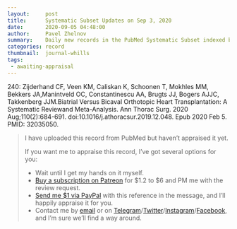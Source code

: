 ```yaml
---
layout:     post
title:      Systematic Subset Updates on Sep 3, 2020
date:       2020-09-05 04:48:00
author:     Pavel Zhelnov
summary:    Daily new records in the PubMed Systematic Subset indexed by Sep 3, 2020.
categories: record
thumbnail:  journal-whills
tags:
 - awaiting-appraisal
---
```

240: Zijderhand CF, Veen KM, Caliskan K, Schoonen T, Mokhles MM, Bekkers JA,Manintveld OC, Constantinescu AA, Brugts JJ, Bogers AJJC, Takkenberg JJM.Biatrial Versus Bicaval Orthotopic Heart Transplantation: A Systematic Reviewand Meta-Analysis. Ann Thorac Surg. 2020 Aug;110(2):684-691. doi:10.1016/j.athoracsur.2019.12.048. Epub 2020 Feb 5. PMID: 32035050.
> I have uploaded this record from PubMed but haven’t appraised it yet.
>
> If you want me to appraise this record, I’ve got several options for you:
> * Wait until I get my hands on it myself.
> * [Buy a subscription on Patreon](https://patreon.com/zheln) for $1.2 to $6 and PM me with the review request.
> * [Send me $1 via PayPal](https://paypal.me/pjelnov) with this reference in the message, and I’ll happily appraise it for you.
> * Contact me by [email](mailto:pavel@zheln.com) or on [Telegram](https://t.me/drzhelnov)/[Twitter](https://twitter.com/drzhelnov)/[Instagram](https://instagram.com/igzheln)/[Facebook](https://facebook.com/drzhelnov), and I’m sure we’ll find a way around.
